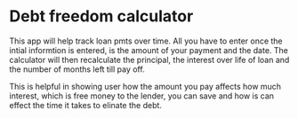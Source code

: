 # Debt freedom calculator

This app will help track loan pmts over time.  All you have to enter once the intial informtion is entered, is the amount of your payment and the date. The calculator will then recalculate the principal, the interest over life of loan and the number of months left till pay off.

This is helpful in showing user how the amount you pay affects how much interest, which is free money to the lender, you can save and how is can effect the time it takes to elinate the debt.

